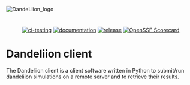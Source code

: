 ![DandeLiion_logo](https://simulation.dandeliion.com/static/dl_logo.png)

#

<div align="center">

[![ci-testing](https://github.com/dandeliion-team/dandeliion-client/actions/workflows/ci_testing.yml/badge.svg?branch=master)](https://github.com/dandeliion-team/dandeliion-client/actions/workflows/ci_testing.yml)
[![documentation](https://github.com/dandeliion-team/dandeliion-client/actions/workflows/documentation.yml/badge.svg?branch=master&action=push)](https://dandeliion-team.github.io/dandeliion-client  )
[![release](https://img.shields.io/github/v/release/dandeliion-team/dandeliion-client?color=yellow)](https://github.com/dandeliion-team/dandeliion-client/releases)
[![OpenSSF Scorecard](https://api.scorecard.dev/projects/github.com/dandeliion-team/dandeliion-client/badge)](https://scorecard.dev/viewer/?uri=github.com/dandeliion-team/dandeliion-client)

</div>

# Dandeliion client

The Dandeliion client is a client software written in Python to submit/run dandeliion simulations on a remote server and to retrieve their results.

